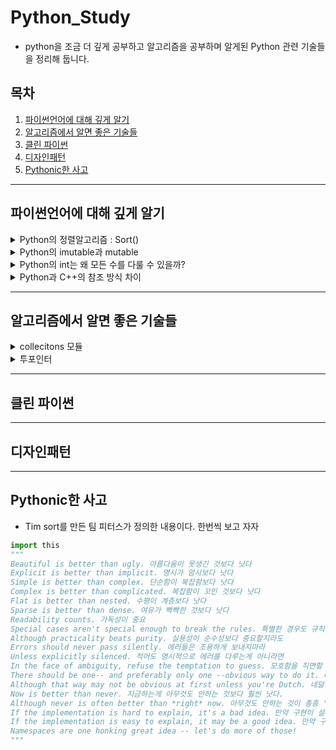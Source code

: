 # Python_Study

- python을 조금 더 깊게 공부하고 알고리즘을 공부하며 알게된 Python 관련 기술들을 정리해 둡니다. 

## 목차 
1. [파이썬언어에 대해 깊게 알기](#파이썬언어에-대해-깊게-알기)
2. [알고리즘에서 알면 좋은 기술들](#알고리즘에서-알면-좋은-기술들)
3. [클린 파이썬](#클린-파이썬)
4. [디자인패턴](#디자인패턴)
5. [Pythonic한 사고](#pythonic한-사고)

<!-- 
<details markdown="1">
<summary></summary>

<br>

</details>
-->

---
## 파이썬언어에 대해 깊게 알기
<details markdown="1">
<summary>Python의 정렬알고리즘 : Sort()</summary>

<ul>
  <br>
  <li> 파이썬에서는 quick sort가 아니라 Tim sort 방식을 사용한다.
  <li> quick sort는 최악케이스에서 O(n^2)의 시간복잡도를 가지지만 Tim sort는 일반적으로 O(nlogn)을 보장한다.
  <li> Merge sort와 insert sort의 조합으로 만든 알고리즘이라는데 추후 스터디를 더 해보고 싶다.
</ul>
</details>

<details markdown="1">
<summary>Python의 imutable과 mutable </summary>


</details>


<details markdown="1">
<summary>Python의 int는 왜 모든 수를 다룰 수 있을까?</summary>

<br>
<ul>
  <li> 다른 언어와 달리 쓸 때 정말 편리했고 변수를 초기화할 떄 따로 자료형을 지정하지 않는 python의 특성상 굉장히 편리한 기술이라고 생각되었다.
     하지만 그러면서도 int가 4바이트 long이 8바이트인 C언어와 달리 모든 숫자를 int하나에 다 넣을 수 있는 Python이 메모리를 관리하는데
     매우 불리하지 않을까 하는 고민을 했다.
<li>Python에서 int의 방식은 임의 정밀도라 불린다. 정수를 숫자의 배열로 간주하는 것인데 자릿수 단위로 쪼개어 배열형태로 표현한다.
<li>자세한 방법은 추가로 알아보자 
</details>


<details markdown="1">
<summary>Python과 C++의 참조 방식 차이</summary>

<br>
<ul>
  <li> C++에서는 참조를 할때 주소를 참조하지만 Python은 주소참조가 아닌 객체를 참조한다. 
  <li>Python에서는 모든 것이 객체이다. 단순한 숫자들 5,7,19.. 등도 특정 ID를 가지고 있으며 <br>
    a = 10 이런식으로 지정하면 a의 주소에 10을 넣는 c/c++방식이 아닌 10의 주소를 참조한다. <br>
    만약 a=8로 다시 변경하게 되면 c에서의 &a는 변함이 없고 안의 내용만 바뀌지만 python에서 id(a)는 id(8)로 변경된다.<br>
  <li>따라서, mutable 자료형을 다룰 때 특히 주의해야한다. C/C++ 같은 방식으로 접근하면 값이 바뀔 수 있으므로 <br>
    pythonic한 사고가 필요하다. 
</ul>
</details>



---
## 알고리즘에서 알면 좋은 기술들 
<details markdown="1">
<summary>collecitons 모듈</summary>

<br><ul>
  <li> Counter 객체 
    <br>아이템에 대한 갯수를 계산해 Dictionary로 리턴한다.<br>
    a = [1,2,2,3,3,3,4,4,5]<br>
    b = collecitons.Counter(a)<br>
    print(b)<br>
    Counter({2: 2, 3: 3, 5: 1, 4: 2, 1: 1}) <br>
      
  <li> OrderedDict 객체<br>
    dictionary는 다른 언어에서 Hash Table에 해당되는데 3.6 이하 버젼에서는 
    <br>Python에서도 마찬가지로 입력 순서가 유지되지 않았다.
    <br>이를 위한 OrderedDict 객체를 이용하면 순서가 유지된 OrderedDict 객체를 반환한다.
    <br>collection.OrderedDict(dict) <br>
  
  <li> deque 객체 <br>
    python에서 스택이나 큐는 보통 list로 다 처리된다. 그러나 list.pop(0)의 시간복잡도는 O(n)으로 (뒤에 꺼를 앞으로 맞춰야함) 
    <br> pop(0)를 써야할 상황이면 차라리 deque로 활용하자 
    <br>queue = collecitons.deque()
    <br> 데크의 경우 list의 pop(0)함수를 deque.popleft()로 지원하며 연결리스트와 마찬가지로 시간복잡도는 O(1)이다.
</details>


<details markdown="1">
<summary>투포인터</summary>

<br>
투포인터는 완전탐색에서 주로 쓰이는 기술로 주로 정렬되어있는 리스트에서 강력한 방법이다. <br><br>
<li> <b>런너방식</b><br>
  - 런너는 투포인트를 활용한 기술로 주로 연결리스트에서 사용된다.<br>
  - 두칸씩 순회하는 fast와 한칸씩 순회하는 slow를 동시에 출발시켜 fast가 순회를 끝내면 slow는 자동으로 
    <br>연결리스트의 중앙에 위치하게 된다. 이를 활용해 팬림드롬 등의 문자열 문제를 해결하기 쉽다.

</details>

---
## 클린 파이썬
---
## 디자인패턴
---
## Pythonic한 사고 
- Tim sort를 만든 팀 피터스가 정의한 내용이다. 한번씩 보고 자자 

```python
import this
"""
Beautiful is better than ugly. 아름다움이 못생긴 것보다 낫다
Explicit is better than implicit. 명시가 암시보다 낫다
Simple is better than complex. 단순함이 복잡함보다 낫다
Complex is better than complicated. 복잡함이 꼬인 것보다 낫다
Flat is better than nested. 수평이 계층보다 낫다
Sparse is better than dense. 여유가 빡빡한 것보다 낫다
Readability counts. 가독성이 중요
Special cases aren't special enough to break the rules. 특별한 경우도 규칙을 어길 정도로 충분히 특별하지 않다
Although practicality beats purity. 실용성이 순수성보다 중요할지라도
Errors should never pass silently. 에러들은 조용하게 보내지마라 
Unless explicitly silenced. 적어도 명시적으로 에러를 다루는게 아니라면 
In the face of ambiguity, refuse the temptation to guess. 모호함을 직면할 때에 추측하겠다는 유혹을 거부해라
There should be one-- and preferably only one --obvious way to do it. 바람직하고 유일한 명확한 하나의 길이 존재할 것 이다
Although that way may not be obvious at first unless you're Dutch. 네덜란드 사람이 아니라면(?) 그 방법은 명확하지 않을 수 있다
Now is better than never. 지금하는게 아무것도 안하는 것보다 훨씬 낫다.
Although never is often better than *right* now. 아무것도 안하는 것이 종종 '당장' 하는 것보다 나을 지라도 당장하자
If the implementation is hard to explain, it's a bad idea. 만약 구현이 설명하기 어렵다면 그것은 나쁜 아이디어이다.
If the implementation is easy to explain, it may be a good idea. 만약 구현이 설명하기 쉽다면 그것은 좋은 아이디어이다.
Namespaces are one honking great idea -- let's do more of those! 
"""
```

